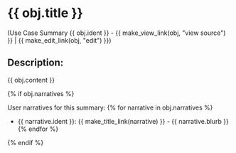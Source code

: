 # {{ obj.title }}
(Use Case Summary {{ obj.ident }} - {{ make_view_link(obj, "view source") }} | {{ make_edit_link(obj, "edit") }})

<!-- **ID: {{ obj.ident }}** [(permalink)](...) -->

## Description:

{{ obj.content }}

{% if obj.narratives %}

User narratives for this summary:
{% for narrative in obj.narratives %}
* {{ narrative.ident }}: {{ make_title_link(narrative) }} - {{ narrative.blurb }}
{% endfor %}

{% endif %}

<div id="dcppc-tags" style="visibility: hidden;">
{% if obj.tags %}
    {% for tag in obj.tags %}
        <p>{{ tag }}</p>
    {% endfor %}
{% endif %}
</div>
